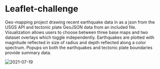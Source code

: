 # Leaflet-challenge
Geo-mapping project drawing recent earthquake data in as a json from the USGS API and tectonic plate GeoJSON data from an included file. Visualization allows users to choose between three base maps and two dataset overlays which toggle independently. Earthquakes are plotted with magnitude reflected in size of radius and depth reflected along a color spectrum. Popups on both the earthquakes and tectonic plate boundaries provide summary data.

![2021-07-19](https://user-images.githubusercontent.com/44123311/126260977-982e2693-bc6d-471e-9ab9-1372717b79da.png)

 
